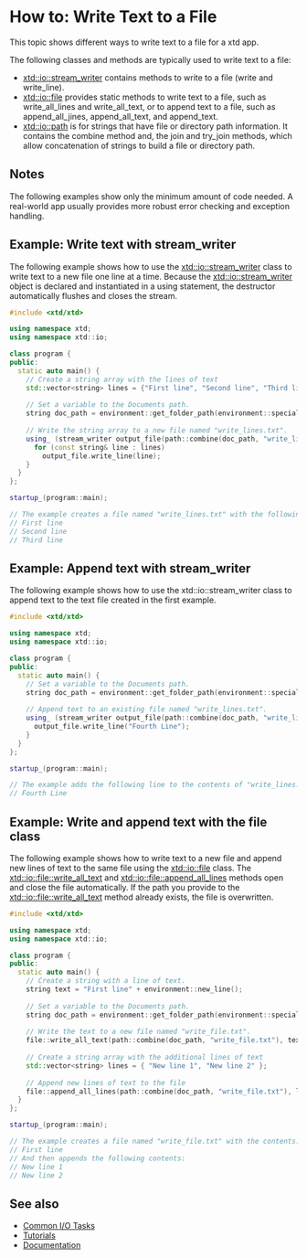 # How to: Write Text to a File

This topic shows different ways to write text to a file for a xtd app.

The following classes and methods are typically used to write text to a file:

* [xtd::io::stream_writer](https://gammasoft71.github.io/xtd/reference_guides/latest/classxtd_1_1io_1_1stream__writer.html) contains methods to write to a file (write and write_line).
* [xtd::io::file](https://gammasoft71.github.io/xtd/reference_guides/latest/classxtd_1_1io_1_1file.html) provides static methods to write text to a file, such as write_all_lines and write_all_text, or to append text to a file, such as append_all_jines, append_all_text, and append_text.
* [xtd::io::path](https://gammasoft71.github.io/xtd/reference_guides/latest/classxtd_1_1io_1_1path.html) is for strings that have file or directory path information. It contains the combine method and, the join and try_join methods, which allow concatenation of strings to build a file or directory path.

## Notes

The following examples show only the minimum amount of code needed. A real-world app usually provides more robust error checking and exception handling.

## Example: Write text with stream_writer

The following example shows how to use the [xtd::io::stream_writer](https://gammasoft71.github.io/xtd/reference_guides/latest/classxtd_1_1io_1_1stream__writer.html) class to write text to a new file one line at a time. Because the [xtd::io::stream_writer](https://gammasoft71.github.io/xtd/reference_guides/latest/classxtd_1_1io_1_1stream__writer.html) object is declared and instantiated in a using statement, the destructor automatically flushes and closes the stream.

```cpp
#include <xtd/xtd>

using namespace xtd;
using namespace xtd::io;

class program {
public:
  static auto main() {
    // Create a string array with the lines of text
    std::vector<string> lines = {"First line", "Second line", "Third line"};
    
    // Set a variable to the Documents path.
    string doc_path = environment::get_folder_path(environment::special_folder::my_documents);
    
    // Write the string array to a new file named "write_lines.txt".
    using_ (stream_writer output_file(path::combine(doc_path, "write_lines.txt"))) {
      for (const string& line : lines)
        output_file.write_line(line);
    }
  }
};

startup_(program::main);

// The example creates a file named "write_lines.txt" with the following contents:
// First line
// Second line
// Third line
```

## Example: Append text with stream_writer
 
The following example shows how to use the xtd::io::stream_writer class to append text to the text file created in the first example.
 
```cpp
#include <xtd/xtd>

using namespace xtd;
using namespace xtd::io;

class program {
public:
  static auto main() {
    // Set a variable to the Documents path.
    string doc_path = environment::get_folder_path(environment::special_folder::my_documents);
    
    // Append text to an existing file named "write_lines.txt".
    using_ (stream_writer output_file(path::combine(doc_path, "write_lines.txt"), true)) {
      output_file.write_line("Fourth Line");
    }
  }
};

startup_(program::main);

// The example adds the following line to the contents of "write_lines.txt":
// Fourth Line
```

## Example: Write and append text with the file class

The following example shows how to write text to a new file and append new lines of text to the same file using the [xtd::io::file](https://gammasoft71.github.io/xtd/reference_guides/latest/classxtd_1_1io_1_1file.html) class. The [xtd::io::file::write_all_text](https://gammasoft71.github.io/xtd/reference_guides/latest/classxtd_1_1io_1_1file.html#a93dd71561fbc7a998bd3d92f6f4cd671) and [xtd::io::file::append_all_lines](https://gammasoft71.github.io/xtd/reference_guides/latest/classxtd_1_1io_1_1file.html#a8dbded14b2a5d0ecf45bd83a727c61aa) methods open and close the file automatically. If the path you provide to the [xtd::io::file::write_all_text](https://gammasoft71.github.io/xtd/reference_guides/latest/classxtd_1_1io_1_1file.html#a93dd71561fbc7a998bd3d92f6f4cd671) method already exists, the file is overwritten.

```cpp
#include <xtd/xtd>

using namespace xtd;
using namespace xtd::io;

class program {
public:
  static auto main() {
    // Create a string with a line of text.
    string text = "First line" + environment::new_line();
    
    // Set a variable to the Documents path.
    string doc_path = environment::get_folder_path(environment::special_folder::my_documents);
    
    // Write the text to a new file named "write_file.txt".
    file::write_all_text(path::combine(doc_path, "write_file.txt"), text);
    
    // Create a string array with the additional lines of text
    std::vector<string> lines = { "New line 1", "New line 2" };
    
    // Append new lines of text to the file
    file::append_all_lines(path::combine(doc_path, "write_file.txt"), lines);
  }
};

startup_(program::main);

// The example creates a file named "write_file.txt" with the contents:
// First line
// And then appends the following contents:
// New line 1
// New line 2
```
 
## See also

* [Common I/O Tasks](/docs/documentation/Guides/xtd.core/Common%20I%3AO%20tasks)
* [Tutorials](/docs/documentation/Guides/Overview/Tutorials)
* [Documentation](/docs/documentation)
